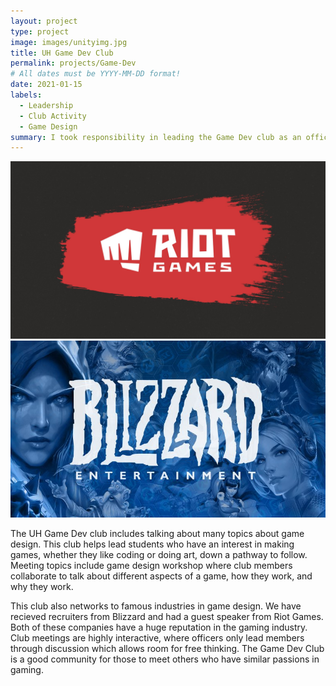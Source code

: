 ```yaml
---
layout: project
type: project
image: images/unityimg.jpg
title: UH Game Dev Club
permalink: projects/Game-Dev
# All dates must be YYYY-MM-DD format!
date: 2021-01-15
labels:
  - Leadership
  - Club Activity
  - Game Design
summary: I took responsibility in leading the Game Dev club as an officer.
---
```


<img class="ui medium right floated rounded image" src="../images/riotgameslogo.jpg">
<img class="ui medium right floated rounded image" src="../images/blizzard.jpg">

The UH Game Dev club includes talking about many topics about game design. This club helps lead students who have an interest in making games, whether they like coding or doing
art, down a pathway to follow. Meeting topics include game design workshop where club members collaborate to talk about different aspects of a game, how they work, and why they
work.

This club also networks to famous industries in game design. We have recieved recruiters from Blizzard and had a guest speaker from Riot Games. Both of these companies have a huge
reputation in the gaming industry. Club meetings are highly interactive, where officers only lead members through discussion which allows room for free thinking. The Game Dev Club
is a good community for those to meet others who have similar passions in gaming.
